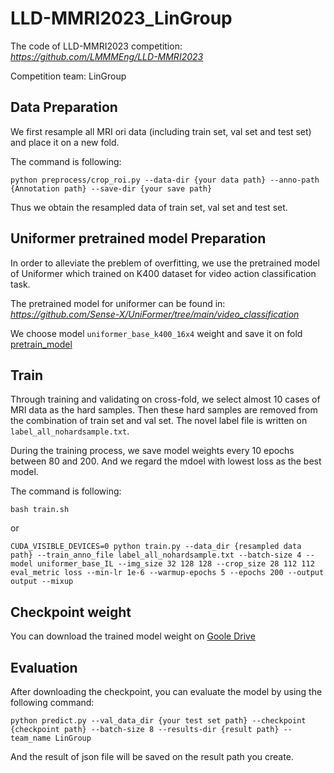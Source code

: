 # LLD-MMRI2023_LinGroup
The code of LLD-MMRI2023 competition:
*https://github.com/LMMMEng/LLD-MMRI2023*

Competition team: LinGroup

## Data Preparation
We first resample all MRI ori data (including train set, val set and test set) and place it on a new fold.

The command is following:
```
python preprocess/crop_roi.py --data-dir {your data path} --anno-path {Annotation path} --save-dir {your save path}
```
Thus we obtain the resampled data of train set, val set and test set. 

## Uniformer pretrained model Preparation
In order to alleviate the preblem of overfitting, we use the pretrained model of Uniformer which trained on K400 dataset for video action classification task.

The pretrained model for uniformer can be found in:
*https://github.com/Sense-X/UniFormer/tree/main/video_classification*

We choose model `uniformer_base_k400_16x4` weight and save it on fold [pretrain_model](https://github.com/WillbeD0ne/LLD_LinGroup/pretrain_model)


## Train
Through training and validating on cross-fold, we select almost 10 cases of MRI data as the hard samples. Then these hard samples are removed from the combination of train set and val set. The novel label file is written on `label_all_nohardsample.txt`.

During the training process, we save model weights every 10 epochs between 80 and 200. And we regard the mdoel with lowest loss as the best model.

The command is following:
```
bash train.sh
```
or
```
CUDA_VISIBLE_DEVICES=0 python train.py --data_dir {resampled data path} --train_anno_file label_all_nohardsample.txt --batch-size 4 --model uniformer_base_IL --img_size 32 128 128 --crop_size 28 112 112 eval_metric loss --min-lr 1e-6 --warmup-epochs 5 --epochs 200 --output output --mixup
```

## Checkpoint weight
You can download the trained model weight on [Goole Drive](https://drive.google.com/file/d/1VQOSL0OWuZ6yv5lkIxQy5DmVMr3xhS_3/view?usp=sharing)

## Evaluation
After downloading the checkpoint, you can evaluate the model by using the following command: 
```
python predict.py --val_data_dir {your test set path} --checkpoint {checkpoint path} --batch-size 8 --results-dir {result path} --team_name LinGroup
```
And the result of json file will be saved on the result path you create. 


